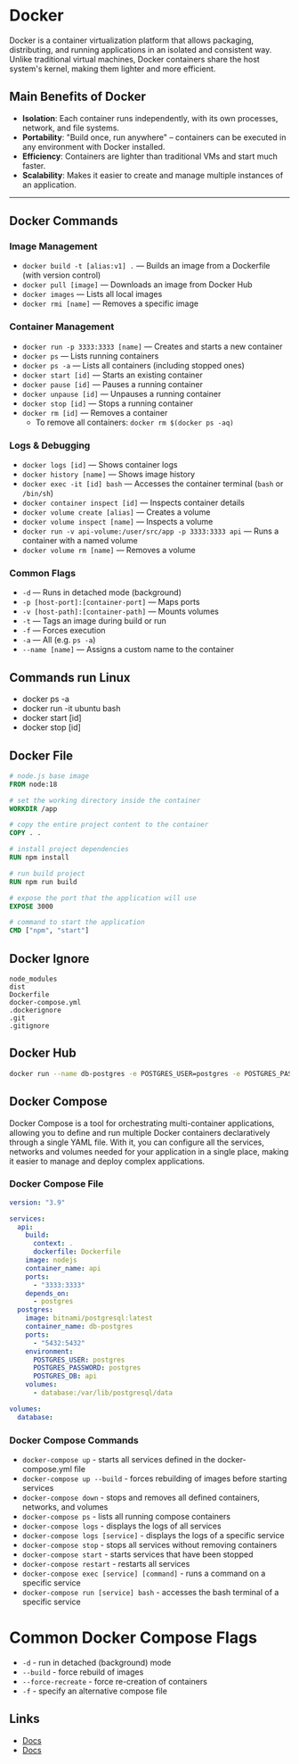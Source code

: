 # Docker

Docker is a container virtualization platform that allows packaging, distributing, and running applications in an isolated and consistent way. Unlike traditional virtual machines, Docker containers share the host system's kernel, making them lighter and more efficient.

## Main Benefits of Docker

- **Isolation**: Each container runs independently, with its own processes, network, and file systems.
- **Portability**: "Build once, run anywhere" – containers can be executed in any environment with Docker installed.
- **Efficiency**: Containers are lighter than traditional VMs and start much faster.
- **Scalability**: Makes it easier to create and manage multiple instances of an application.

---

## Docker Commands

### Image Management

- `docker build -t [alias:v1] .` — Builds an image from a Dockerfile (with version control)
- `docker pull [image]` — Downloads an image from Docker Hub
- `docker images` — Lists all local images
- `docker rmi [name]` — Removes a specific image

### Container Management

- `docker run -p 3333:3333 [name]` — Creates and starts a new container
- `docker ps` — Lists running containers
- `docker ps -a` — Lists all containers (including stopped ones)
- `docker start [id]` — Starts an existing container
- `docker pause [id]` — Pauses a running container
- `docker unpause [id]` — Unpauses a running container
- `docker stop [id]` — Stops a running container
- `docker rm [id]` — Removes a container
  - To remove all containers: `docker rm $(docker ps -aq)`

### Logs & Debugging

- `docker logs [id]` — Shows container logs
- `docker history [name]` — Shows image history
- `docker exec -it [id] bash` — Accesses the container terminal (`bash` or `/bin/sh`)
- `docker container inspect [id]` — Inspects container details
- `docker volume create [alias]` — Creates a volume
- `docker volume inspect [name]` — Inspects a volume
- `docker run -v api-volume:/user/src/app -p 3333:3333 api` — Runs a container with a named volume
- `docker volume rm [name]` — Removes a volume

### Common Flags

- `-d` — Runs in detached mode (background)
- `-p [host-port]:[container-port]` — Maps ports
- `-v [host-path]:[container-path]` — Mounts volumes
- `-t` — Tags an image during build or run
- `-f` — Forces execution
- `-a` — All (e.g. `ps -a`)
- `--name [name]` — Assigns a custom name to the container

## Commands run Linux

- docker ps -a
- docker run -it ubuntu bash
- docker start [id]
- docker stop [id]

## Docker File

```Dockerfile
# node.js base image
FROM node:18

# set the working directory inside the container
WORKDIR /app

# copy the entire project content to the container
COPY . .

# install project dependencies
RUN npm install

# run build project
RUN npm run build

# expose the port that the application will use
EXPOSE 3000

# command to start the application
CMD ["npm", "start"]
```

## Docker Ignore

```dockerignore
node_modules
dist
Dockerfile
docker-compose.yml
.dockerignore
.git
.gitignore
```

## Docker Hub

```bash
docker run --name db-postgres -e POSTGRES_USER=postgres -e POSTGRES_PASSWORD=postgres -p 5432:5432 -d bitnami/postgresql:latest
```

## Docker Compose

Docker Compose is a tool for orchestrating multi-container applications, allowing you to define and run multiple Docker containers declaratively through a single YAML file. With it, you can configure all the services, networks and volumes needed for your application in a single place, making it easier to manage and deploy complex applications.

### Docker Compose File

```yml
version: "3.9"

services:
  api:
    build:
      context: .
      dockerfile: Dockerfile
    image: nodejs
    container_name: api
    ports:
      - "3333:3333"
    depends_on:
      - postgres
  postgres:
    image: bitnami/postgresql:latest
    container_name: db-postgres
    ports:
      - "5432:5432"
    environment:
      POSTGRES_USER: postgres
      POSTGRES_PASSWORD: postgres
      POSTGRES_DB: api
    volumes:
      - database:/var/lib/postgresql/data

volumes:
  database:
```

### Docker Compose Commands

- `docker-compose up` - starts all services defined in the docker-compose.yml file
- `docker-compose up --build` - forces rebuilding of images before starting services
- `docker-compose down` - stops and removes all defined containers, networks, and volumes
- `docker-compose ps` - lists all running compose containers
- `docker-compose logs` - displays the logs of all services
- `docker-compose logs [service]` - displays the logs of a specific service
- `docker-compose stop` - stops all services without removing containers
- `docker-compose start` - starts services that have been stopped
- `docker-compose restart` - restarts all services
- `docker-compose exec [service] [command]` - runs a command on a specific service
- `docker-compose run [service] bash` - accesses the bash terminal of a specific service

# Common Docker Compose Flags

- `-d` - run in detached (background) mode
- `--build` - force rebuild of images
- `--force-recreate` - force re-creation of containers
- `-f` - specify an alternative compose file

## Links

- [Docs](https://www.docker.com/)
- [Docs](https://hub.docker.com/)

